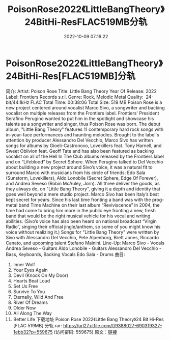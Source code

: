 ﻿---
title: PoisonRose2022《LittleBangTheory》24BitHi-ResFLAC519MB分轨
date: 2022-10-09 07:16:22
categories: 古典音乐、新世纪、纯音雅乐
tags: 纯音雅乐
---
# PoisonRose2022《LittleBangTheory》24BitHi-Res[FLAC519MB]分轨

简介:
Artist: Poison Rose
Title: Little Bang Theory
Year Of Release: 2022
Label: Frontiers Records
s.r.l.
Genre: Rock, Melodic Metal
Quality:  24-bit/44.1kHz
FLAC
Total Time: 00:38:06
Total Size: 519 MB
Poison Rose is a new project centered around
vocalist Marco Sivo, a songwriter and backing vocalist on multiple
releases from the Frontiers label. Frontiers' President Serafino
Perugino wanted to put him in the spotlight and showcase his
talents as a songwriter and singer, thus Poison Rose was born. The
debut album, "Little Bang Theory" features 11 contemporary hard
rock songs with in-your-face performances and haunting
melodies.
Brought to the label's attention by producer
Alessandro Del Vecchio, Marco Sivo has written songs for albums by
Gioeli-Castronovo, Lovekillers feat. Tony Harnell, and Sweet
Oblivion feat. Geoff Tate and has also been featured as backing
vocalist on all of the Hell In The Club albums released by the
Frontiers label and on “Lifeblood” by Secret Sphere. When Perugino
talked to Del Vecchio about building a new project around Sivo’s
voice, it was a natural fit to surround Marco with musicians from
his circle of friends: Edo Sala (Sunstorm, Lovekillers), Aldo
Lonobile (Secret Sphere, Edge Of Forever), and Andrea Seveso (Robin
McAuley, Jorn). All three deliver the goods, as they always do, on
"Little Bang Theory", giving it a depth and identity that goes well
beyond a mere studio project.
Marco Sivo has been Italy’s best kept secret
for years. Since his last time fronting a band was with the
prog-metal band Time Machine on their last album “Reviviscence” in
2004, the time had come to bring him more in the public eye
fronting a new, fresh band that would be the right musical vehicle
for his vocal and writing abilities. (Sivo’s voice has also been
heard on national broadcast “Virgin Radio”, singing their official
jingle/anthem, so some of you might know his voice without
realizing it.)
Songs for "Little Bang Theory" were written by
Sivo with Alessandro Del Vecchio, Pete Alpenborg, Brett Jones,
Riccardo Canato, and upcoming talent Stefano
Mainini.
Line-Up:
Marco Sivo - Vocals
Andrea Seveso - Guitars
Aldo Lonobile - Guitars
Alessandro Del Vecchio - Bass, Keyboards,
Backing Vocals
Edo Sala - Drums
曲目:
1. Inner Wolf
2. Your Eyes Again
3. Devil (Knock On My Door)
4. Hearts Beat Loud
5. Set Us Free
6. Survive To You
7. Eternally, Wild And Free
8. River Of Dreams
9. Older Now
10. All Along The Way
11. Better Life
下载地址
Poison Rose 2022《Little Bang Theory》24 Bit Hi-Res [FLAC 519MB]
分轨.rar: https://url27.ctfile.com/f/9388027-690319327-1ebb32?p=559675
(访问密码: 559675)
原文：[链接](https://blog.sina.com.cn/s/blog_1647c7e7601030zty.html)